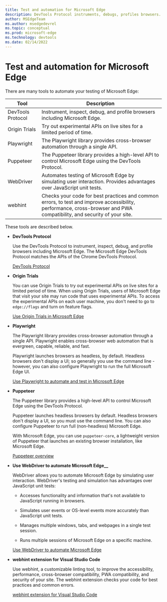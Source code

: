 ```yaml
---
title: Test and automation for Microsoft Edge
description: DevTools Protocol instruments, debugs, profiles browsers.  Origin Trials to try experimental APIs.  Playwright cross-browser automation via 1 API.  Puppeteer API automates via DevTools Protocol.  WebDriver simulates user interaction.  webhint linting checks for errors, best practices.
author: MSEdgeTeam
ms.author: msedgedevrel
ms.topic: conceptual
ms.prod: microsoft-edge
ms.technology: devtools
ms.date: 02/14/2022
---
```

# Test and automation for Microsoft Edge

There are many tools to automate your testing of Microsoft Edge:

| Tool | Description |
| --- | --- |
| DevTools Protocol | Instrument, inspect, debug, and profile browsers including Microsoft Edge. |
| Origin Trials | Try out experimental APIs on live sites for a limited period of time. |
| Playwright | The Playwright library provides cross-browser automation through a single API. |
| Puppeteer | The Puppeteer library provides a high-level API to control Microsoft Edge using the DevTools Protocol. |
| WebDriver | Automates testing of Microsoft Edge by simulating user interaction.  Provides advantages over JavaScript unit tests. |
| webhint | Checks your code for best practices and common errors, to test and improve accessibility, performance, cross-browser and PWA compatibility, and security of your site. |

These tools are described below.


*  **DevTools Protocol**

   Use the DevTools Protocol to instrument, inspect, debug, and profile browsers including Microsoft Edge.  The Microsoft Edge DevTools Protocol matches the APIs of the Chrome DevTools Protocol.

   [DevTools Protocol](devtools-protocol.md)


*  **Origin Trials**

   You can use Origin Trials to try out experimental APIs on live sites for a limited period of time.  When using Origin Trials, users of Microsoft Edge that visit your site may run code that uses experimental APIs.  To access the experimental APIs on each user machine, you don't need to go to `edge://flags` and turn on feature flags.

   [Use Origin Trials in Microsoft Edge](../origin-trials/index.md)


*  **Playwright**

   The Playwright library provides cross-browser automation through a single API.  Playwright enables cross-browser web automation that is evergreen, capable, reliable, and fast.
   
   Playwright launches browsers as headless, by default.  Headless browsers don't display a UI; so generally you use the command line - however, you can also configure Playwright to run the full Microsoft Edge UI.

   [Use Playwright to automate and test in Microsoft Edge](../playwright/index.md)


*  **Puppeteer**

   The Puppeteer library provides a high-level API to control Microsoft Edge using the DevTools Protocol.
    
   Puppeteer launches headless browsers by default.  Headless browsers don't display a UI, so you must use the command line.  You can also configure Puppeteer to run full (non-headless) Microsoft Edge.
    
   With Microsoft Edge, you can use `puppeteer-core`, a lightweight version of Puppeteer that launches an existing browser installation, like Microsoft Edge.
    
   [Puppeteer overview](../puppeteer/index.md)


*  **Use WebDriver to automate Microsoft Edge__**

   WebDriver allows you to automate Microsoft Edge by simulating user interaction.  WebDriver's testing and simulation has advantages over JavaScript unit tests:

   *  Accesses functionality and information that's not available to JavaScript running in browsers.
   
   *  Simulates user events or OS-level events more accurately than JavaScript unit tests.
   
   *  Manages multiple windows, tabs, and webpages in a single test session.
   
   *  Runs multiple sessions of Microsoft Edge on a specific machine.

   [Use WebDriver to automate Microsoft Edge](../webdriver-chromium/index.md)


*  **webhint extension for Visual Studio Code**

   Use webhint, a customizable linting tool, to improve the accessibility, performance, cross-browser compatibility, PWA compatibility, and security of your site.  The webhint extension checks your code for best practices and common errors.

   [webhint extension for Visual Studio Code](webhint.md)
